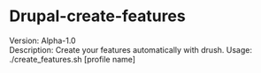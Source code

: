 Drupal-create-features
======================
Version: Alpha-1.0<br>
Description: Create your features automatically with drush.
Usage: ./create_features.sh [profile name]
